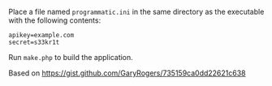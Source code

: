 Place a file named `programmatic.ini` in the same directory as the executable with the following contents:

```
apikey=example.com
secret=s33kr1t
```

Run `make.php` to build the application.

Based on https://gist.github.com/GaryRogers/735159ca0dd22621c638
